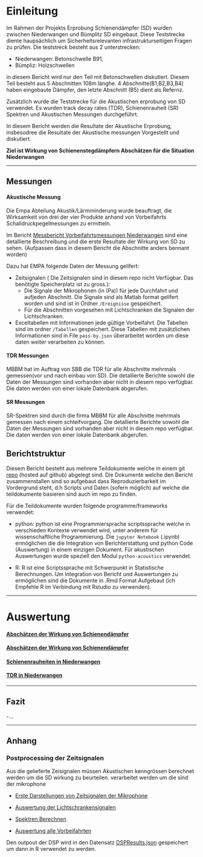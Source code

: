 Einleitung
==========

Im Rahmen der Projekts Erprobung Schienendämpfer (SD) wurden zwischen Niederwangen und Bümplitz SD eingebaut. Diese Teststrecke diente haupsächlich um Sicherheitsrelevanten infrastrukturseitigen Fragen zu prüfen. Die teststreck besteht aus 2 unterstrecken:

-   Niederwangen: Betonschwelle B91,
-   Bümpliz: Holzschwellen

in diesem Bericht wird nur den Teil mit Betonschwellen diskutiert. Diesem Teil besteht aus 5 Abschnitten 108m länghe. 4 Abschnitte(B1,B2,B3,B4) haben eingebaute Dämpfer, den letzte Abschnitt (B5) dient als Refernz.

Zusätzlich wurde die Teststrecke für die Akustischen erprobung von SD verwendet. Es wurden track decay rates (TDR), Schienenrauheit (SR) Spektren und Akustischen Messungen durchgeführt.

In diesem Bericht werden die Resultate der Akustische Erprobung, insbesodree die Resultate der Akustische messungen Vorgestellt und diskutiert.

**Ziel ist Wirkung von Schienenstegdämpfern Abschätzen für die Situation Niederwangen**

------------------------------------------------------------------------

Messungen
---------

#### Akustische Messung

Die Empa Abteilung Akustik/Lärmminderung wurde beauftragt, die Wirksamkeit von drei der vier Produkte anhand von Vorbeifahrts Schalldruckpegelmessungen zu ermitteln.

Im Bericht [Messbericht Vorbeifahrtsmessungen Niederwangen](https://docs.google.com/viewer?url=${Messbericht%20Vorbeifahrtsmessungen%20Niederwangen%20sig.pdf}) sind eine detallierte Beschreibung und die erste Resultate der Wirkung von SD zu sehen. (Aufpassen dass in diesem Bericht die Abschnitte anders bennant worden)

Dazu hat EMPA folgende Daten der Messung gelifert:

-   Zeitsignalen ( Die Zeitsignalen sind in diesem repo nicht Verfügbar. Das benötigte Speicherplatz ist zu gross.):
    -   Die Signale der Mikrophonen (in \(Pa\)) für jede Durchfahrt und aufjeden Abschnitt. Die Signale sind als Matlab format gelifert worden und sind ist in Ordner `/Ereignisse` gespeichert.
    -   Für die Abschnitten vorgesehen mit Lichtschranken die Signalen der Lichtschranken.
-   Exceltabellen mit Informationen jede gültige Vorbeifahrt. Die Tabellen sind im ordner `/Tabellen` gespeichert. Diese Tabellen mit zusätzlichen Informationen sind in File `pass-by.json` überarbeitet worden um diese daten weiter verarbeiten zu können.

#### TDR Messungen

MBBM hat im Auftrag von SBB die TDR für alle Abschnitte mehrmals gemessen(vor und nach einbau von SD). Die detallierte Berichte sowohl die Daten der Messungen sind vorhanden aber nicht in diesem repo verfügbar. Die daten werden von einer lokale Datenbank abgerufen.

#### SR Messungen

SR-Spektren sind durch die firma MBBM für alle Abschnitte mehrmals gemessen nach einem schleifvorgang. Die detallierte Berichte sowohl die Daten der Messungen sind vorhanden aber nicht in diesem repo verfügbar. Die daten werden von einer lokale Datenbank abgerufen.

Berichtstruktur
---------------

Diesem Bericht besteht aus mehrere Teildokumente welche in einem git [repo](https://github.com/e-sr/ValFX) (hosted auf github) abgelegt sind. Die Dokumente welche den Bericht zusammenstallen sind so aufgebaut dass Reproduzierbarkeit im Vordergrund steht, d.h Scripts und Daten (sofern möglich) auf welche die teildokumente basieren sind auch im repo zu finden.

Für die Teildokumente wurden folgende programme/frameworks verwendet:

-   python: python ist eine Programmiersprache scriptssprache welche in verschieden Kontexte verwendet wird, unter anderem für wissenschaftliche Programmierung. Die `jupyter Notebook` (.ipynb) ermöglichen die die Integration von Berichterstattung und python Code (Auswertung) in einem einzigen Dokument. Für akustischen Auswertungen wurde speziell den Modul `python-acoustics` verwendet.

-   R: R ist eine Scriptssprache mit Schwerpunkt in Statistische Berechnungen. Um Integration von Bericht und Auswertungen zu ermöglichen sind die Dokumente in .Rmd Format Aufgebaut (ich Empfehle R im Verbindung mit Rstudio zu verwenden).

------------------------------------------------------------------------

Auswertung
==========

#### [Abschätzen der Wirkung von Schienendämpfer](https://rawgit.com/e-sr/SDWirkungNi/master/Vorbeifahrten.html)

#### [Abschätzen der Wirkung von Schienendämpfer](https://rawgit.com/e-sr/SDWirkungNi/master/SD_wirkung.html)

#### [Schienenrauheiten in Niederwangen](https://rawgit.com/e-sr/SDWirkungNi/master/SR_Ni.html)

#### [TDR in Niederwangen](https://rawgit.com/e-sr/SDWirkungNi/master/TDR_Ni.html)

------------------------------------------------------------------------

Fazit
-----

-...

------------------------------------------------------------------------

Anhang
------

### Postprocessing der Zeitsignalen

Aus die gelieferte Zeisignalen müssen Akustischen kenngrössen berechnet werden um die SD wirkung zu beurteilen. verarbeitet werden um die sind der mikrophone

-   [Erste Darstellungen von Zeitsignalen der Mikrophone](http://nbviewer.jupyter.org/github/e-sr/SDWirkungNi/master/darstellungMicSignale.ipynb)

-   [Auswertung der Lichtschrankensignalen](http://nbviewer.jupyter.org/github/e-sr/SDWirkungNi/master/analyseLS.ipynb)

-   [Spektren Berechnen](http://nbviewer.jupyter.org/github/e-sr/SDWirkungNi/master/SpektrenBerechnen.ipynb)

-   [Auswertung alle Vorbeifahrten](http://nbviewer.jupyter.org/github/e-sr/SDWirkungNi/master/DSPAuswertung.ipynb)

Den outpout der DSP wird in den Datensatz [DSPResults.json](DSPResults.json) gespeichert um dann in R verwendet zu werden.
